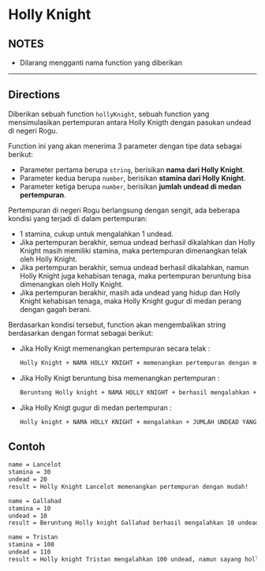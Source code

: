 # Holly Knight

## NOTES

- Dilarang mengganti nama function yang diberikan

---

## Directions

Diberikan sebuah function `hollyKnight`, sebuah function yang mensimulasikan pertempuran antara Holly Knigth dengan pasukan undead di negeri Rogu.

Function ini yang akan menerima 3 parameter dengan tipe data sebagai berikut:

- Parameter pertama berupa `string`, berisikan **nama dari Holly Knight**.
- Parameter kedua berupa `number`, berisikan **stamina dari Holly Knight**.
- Parameter ketiga berupa `number`, berisikan **jumlah undead di medan pertempuran**.

Pertempuran di negeri Rogu berlangsung dengan sengit, ada beberapa kondisi yang terjadi di dalam pertempuran:

- 1 stamina, cukup untuk mengalahkan 1 undead.
- Jika pertempuran berakhir, semua undead berhasil dikalahkan dan Holly Knight masih memiliki stamina, maka pertempuran dimenangkan telak oleh Holly Knight.
- Jika pertempuran berakhir, semua undead berhasil dikalahkan, namun Holly Knight juga kehabisan tenaga, maka pertempuran beruntung bisa dimenangkan oleh Holly Knight.
- Jika pertempuran berakhir, masih ada undead yang hidup dan Holly Knight kehabisan tenaga, maka Holly Knight gugur di medan perang dengan gagah berani.

Berdasarkan kondisi tersebut, function akan mengembalikan string berdasarkan dengan format sebagai berikut:

- Jika Holly Knigt memenangkan pertempuran secara telak :

  ```bash
  Holly Knight + NAMA HOLLY KNIGHT + memenangkan pertempuran dengan mudah!
  ```

- Jika Holly Knigt beruntung bisa memenangkan pertempuran :

  ```bash
  Beruntung Holly knight + NAMA HOLLY KNIGHT + berhasil mengalahkan + JUMLAH UNDEAD + undead!
  ```

- Jika Holly Knigt gugur di medan pertempuran :

  ```bash
  Holly knight + NAMA HOLLY KNIGHT + mengalahkan + JUMLAH UNDEAD YANG BERHASIL DIKALAHKAN + undead, namun sayang holly knight + NAMA HOLLY KNIGHT + gugur di medan perang!
  ```

## Contoh

```bash
name = Lancelot
stamina = 30
undead = 20
result = Holly Knight Lancelot memenangkan pertempuran dengan mudah!
```

```bash
name = Gallahad
stamina = 10
undead = 10
result = Beruntung Holly knight Gallahad berhasil mengalahkan 10 undead!
```

```bash
name = Tristan
stamina = 100
undead = 110
result = Holly knight Tristan mengalahkan 100 undead, namun sayang holly knight Tristan gugur di medan perang!
```
